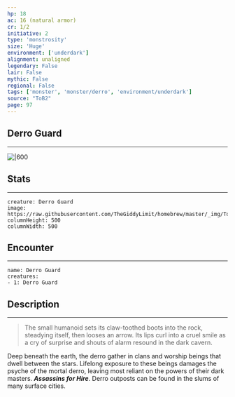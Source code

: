 ```yaml
---
hp: 18
ac: 16 (natural armor)
cr: 1/2
initiative: 2
type: 'monstrosity'    
size: 'Huge'
environment: ['underdark']
alignment: unaligned
legendary: False
lair: False
mythic: False
regional: False
tags: ['monster', 'monster/derro', 'environment/underdark']
source: "ToB2"
page: 97
---
```


## Derro Guard
---

![|600](https://raw.githubusercontent.com/TheGiddyLimit/homebrew/master/_img/ToB2/creature/Derro%20Guard.webp)

## Stats
---

```statblock
creature: Derro Guard
image: https://raw.githubusercontent.com/TheGiddyLimit/homebrew/master/_img/ToB2/creature/token/Derro%20Guard%20%28Token%29.png
columnHeight: 500
columnWidth: 500
```

## Encounter
---

```encounter-table
name: Derro Guard
creatures:
- 1: Derro Guard
```

## Description
---
>The small humanoid sets its claw-toothed boots into the rock, steadying itself, then looses an arrow. Its lips curl into a cruel smile as a cry of surprise and shouts of alarm resound in the dark cavern.

Deep beneath the earth, the derro gather in clans and worship beings that dwell between the stars. Lifelong exposure to these beings damages the psyche of the mortal derro, leaving most reliant on the powers of their dark masters.
**_Assassins for Hire_**. Derro outposts can be found in the slums of many surface cities.






